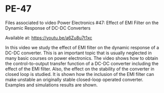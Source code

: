 # PE-47
Files associated to video Power Electronics #47: Effect of EMI Filter on the Dynamic Response of DC-DC Converters

Available at: https://youtu.be/a6Zu8u7t1xc

In this video we study the effect of EMI filter on the dynamic response of a DC-DC converter. This is an important topic that is usually neglected in many basic courses on power electronics. The video shows how to obtain the control-to-output transfer function of a DC-DC converter including the effect of the EMI filter. Also, the effect on the stability of the converter in closed loop is studied. It is shown how the inclusion of the EMI filter can make unstable an originally stable closed-loop operated converter. Examples and simulations results are shown.
